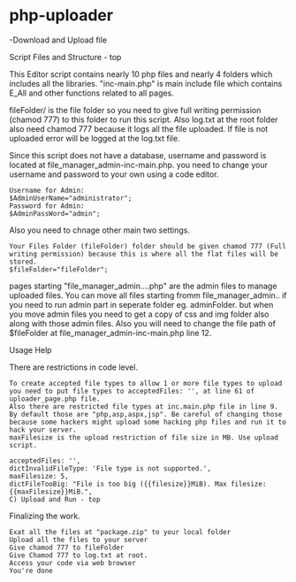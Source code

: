 # php-uploader
-Download and Upload file


Script Files and Structure - top

This Editor script contains nearly 10 php files and nearly 4 folders which includes all the libraries. "inc-main.php" is main include file which contains E_All and other functions related to all pages.

fileFolder/ is the file folder so you need to give full writing permission (chamod 777) to this folder to run this script. Also log.txt at the root folder also need chamod 777 because it logs all the file uploaded. If file is not uploaded error will be logged at the log.txt file.

Since this script does not have a database, username and password is located at file_manager_admin-inc-main.php. you need to change your username and password to your own using a code editor.

    Username for Admin:
    $AdminUserName="administrator";
    Password for Admin:
    $AdminPassWord="admin";

Also you need to chnage other main two settings.

    Your Files Folder (fileFolder) folder should be given chamod 777 (Full writing permission) because this is where all the flat files will be stored.
    $fileFolder="fileFolder";

pages starting "file_manager_admin....php" are the admin files to manage uploaded files. You can move all files starting fromm file_manager_admin.. if you need to run admin part in seperate folder eg. adminFolder. but when you move admin files you need to get a copy of css and img folder also along with those admin files. Also you will need to change the file path of $fileFolder at file_manager_admin-inc-main.php line 12.

Usage Help

There are restrictions in code level.

    To create accepted file types to allow 1 or more file types to upload you need to put file types to acceptedFiles: '', at line 61 of uploader_page.php file.
    Also there are restricted file types at inc.main.php file in line 9. By default those are "php,asp,aspx,jsp". Be careful of changing those because some hackers might upload some hacking php files and run it to hack your server.
    maxFilesize is the upload restriction of file size in MB. Use upload script.

    acceptedFiles: '',
    dictInvalidFileType: 'File type is not supported.',
    maxFilesize: 5,
    dictFileTooBig: "File is too big ({{filesize}}MiB). Max filesize: {{maxFilesize}}MiB.",
    C) Upload and Run - top

Finalizing the work.

    Exat all the files at "package.zip" to your local folder
    Upload all the files to your server
    Give chamod 777 to fileFolder
    Give Chamod 777 to log.txt at root.
    Access your code via web browser
    You're done



